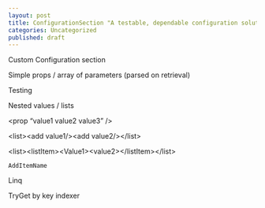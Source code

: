 ```yaml
---
layout: post
title: ConfigurationSection "A testable, dependable configuration solution"
categories: Uncategorized
published: draft
---
```

Custom Configuration section

Simple props / array of parameters (parsed on retrieval)

Testing

Nested values / lists

<prop &#8220;value1 value2 value3&#8221; /&gt;

<list&gt;<add value1/&gt;<add value2/&gt;</list&gt;

<list&gt;<listItem&gt;<Value1&gt;<value2&gt;</listItem&gt;</list&gt;

    AddItemName  
  
Linq  
  
TryGet by key indexer